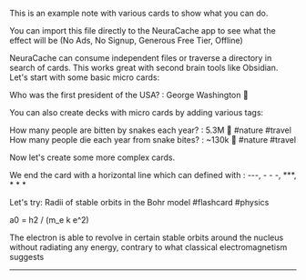 This is an example note with various cards to show what you can do.

You can import this file directly to the NeuraCache app to see what the effect will be
(No Ads, No Signup, Generous Free Tier, Offline)

NeuraCache can consume independent files or traverse a directory in search of cards. This works great with second brain tools like Obsidian.
Let's start with some basic micro cards:

Who was the first president of the USA? : George Washington 🧠

You can also create decks with micro cards by adding various tags:

How many people are bitten by snakes each year? : 5.3M 🧠 #nature #travel
How many people die each year from snake bites? : ~130k 🧠 #nature #travel

Now let's create some more complex cards.

We end the card with a horizontal line which can defined with :
\-\-\-, \- \- \-, \*\*\*, \* \* \*

Let's try:
Radii of stable orbits in the Bohr model #flashcard #physics

a0  = h2 / (m_e k e^2)

The electron is able to revolve in certain stable orbits around the nucleus without radiating any energy, contrary to what classical electromagnetism suggests

- - -
